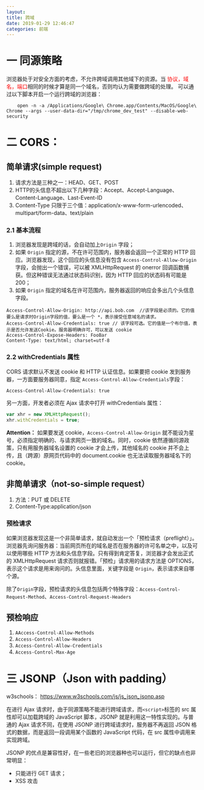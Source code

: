 ```yaml
---
layout:
title: 跨域
date: 2019-01-29 12:46:47
categories: 前端
---
```


# 一 同源策略
浏览器处于对安全方面的考虑，不允许跨域调用其他域下的资源。当 <font color="red">协议，域名，端口</font>相同的时候才算是同一个域名，否则均认为需要做跨域的处理。
可以通过以下脚本开启一个运行跨域的浏览器：

```shell
	open -n -a /Applications/Google\ Chrome.app/Contents/MacOS/Google\ Chrome --args --user-data-dir="/tmp/chrome_dev_test" --disable-web-security
```

# 二 CORS：


## 简单请求(simple request)

1. 请求方法是三种之一：HEAD、GET、POST
2. HTTP的头信息不超出以下几种字段：Accept、Accept-Language、Content-Language、Last-Event-ID
3. Content-Type 只限于三个值：application/x-www-form-urlencoded、multipart/form-data、text/plain

### 2.1 基本流程

1. 浏览器发现是跨域的话，会自动加上`Origin` 字段；
2. 如果 `Origin` 指定的源，不在许可范围内，服务器会返回一个正常的 HTTP 回应。浏览器发现，这个回应的头信息没有包含 `Access-Control-Allow-Origin `字段，会抛出一个错误，可以被 XMLHttpRequest 的 onerror 回调函数捕获。但这种错误无法通过状态码识别，因为 HTTP 回应的状态码有可能是 200；
3. 如果 `Origin` 指定的域名在许可范围内，服务器返回的响应会多出几个头信息字段。

```shell
Access-Control-Allow-Origin: http://api.bob.com  //该字段是必须的。它的值要么是请求时Origin字段的值，要么是一个 *，表示接受任意域名的请求。
Access-Control-Allow-Credentials: true // 该字段可选。它的值是一个布尔值，表示是否允许发送Cookie。服务器明确许可，可以发送 cookie
Access-Control-Expose-Headers: FooBar
Content-Type: text/html; charset=utf-8
```

### 2.2 withCredentials 属性

CORS 请求默认不发送 cookie 和 HTTP 认证信息。如果要把 cookie 发到服务器，一方面要服务器同意，指定 `Access-Control-Allow-Credentials`字段：

```
Access-Control-Allow-Credentials: true
```
另一方面，开发者必须在 Ajax 请求中打开 withCredentials 属性：

```JavaScript
var xhr = new XMLHttpRequest();
xhr.withCredentials = true;
```

**Attention：** 如果要发送 cookie，`Access-Control-Allow-Origin` 就不能设为星号，必须指定明确的、与请求网页一致的域名。同时，cookie 依然遵循同源政策，只有用服务器域名设置的 cookie 才会上传，其他域名的 cookie 并不会上传，且（跨源）原网页代码中的 document.cookie 也无法读取服务器域名下的  cookie。


## 非简单请求（not-so-simple request）

1. 方法：PUT 或 DELETE
2. Content-Type:application/json

### 预检请求

如果浏览器发现这是一个非简单请求，就自动发出一个「预检请求（preflight）」。浏览器先询问服务器：当前网页所在的域名是否在服务器的许可名单之中，以及可以使用哪些 HTTP 方法和头信息字段。只有得到肯定答复，浏览器才会发出正式的 XMLHttpRequest 请求否则就报错。「预检」请求用的请求方法是 OPTIONS，表示这个请求是用来询问的。头信息里面，关键字段是 `Origin`，表示请求来自哪个源。

除了`Origin`字段，预检请求的头信息包括两个特殊字段：`Access-Control-Request-Method`、`Access-Control-Request-Headers`

## 预检响应

1. `AAccess-Control-Allow-Methods`
2. `Access-Control-Allow-Headers`
3. `Access-Control-Allow-Credentials`
4. `Access-Control-Max-Age`

# 三 JSONP（Json with padding）

w3schools： https://www.w3schools.com/js/js_json_jsonp.asp

在进行 Ajax 请求时，由于同源策略不能进行跨域请求，而`<script>`标签的 src 属性却可以加载跨域的 JavaScript 脚本，JSONP 就是利用这一特性实现的。与普通的 Ajax 请求不同，在使用 JSONP 进行跨域请求时，服务器不再返回 JSON 格式的数据，而是返回一段调用某个函数的 JavaScript 代码，在 src 属性中调用来实现跨域。

JSONP 的优点是兼容性好，在一些老旧的浏览器种也可以运行，但它的缺点也非常明显：

* 只能进行 GET 请求；
* XSS 攻击


